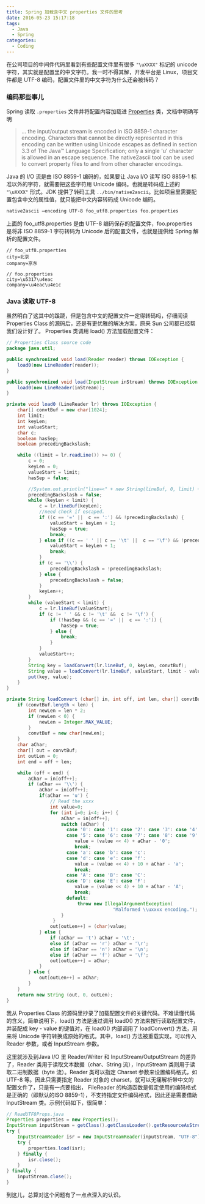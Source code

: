 ```yaml
---
title: Spring 加载含中文 properties 文件的思考
date: 2016-05-23 15:17:18
tags:
  - Java
  - Spring
categories:
  - Coding
---
```


在公司项目的中间件代码里看到有些配置文件里有很多 `"\uXXXX"` 标记的 unicode 字符，其实就是配置里的中文字符。我一时不得其解，开发平台是 Linux，项目文件都是 UTF-8 编码，配置文件里的中文字符为什么还会被转码？

<!-- more -->

### 编码那些事儿

Spring 读取 `.properties` 文件并将配置内容加载进 [Properties](http://docs.oracle.com/javase/8/docs/api/java/util/Properties.html) 类，文档中明确写明
> ... the input/output stream is encoded in ISO 8859-1 character encoding. Characters that cannot be directly represented in this encoding can be written using Unicode escapes as defined in section 3.3 of The Java™ Language Specification; only a single 'u' character is allowed in an escape sequence. The native2ascii tool can be used to convert property files to and from other character encodings.

Java 的 I/O 流是由 ISO 8859-1 编码的，如果要让 Java I/O 读写 ISO 8859-1 标准以外的字符，就需要把这些字符用 Unicode 编码。也就是转码成上述的 `"\uXXXX"` 形式。JDK 提供了转码工具 `../bin/native2ascii`。比如项目里需要配置包含中文的属性值，就只能把中文内容转码成 Unicode 编码。
```bash
native2ascii –encoding UTF-8 foo_utf8.properties foo.properties
```
上面的 foo_utf8.properties 是由 UTF-8 编码保存的配置文件，foo.properties 是将非 ISO 8859-1 字符转码为 Unicode 后的配置文件，也就是提供给 Spring 解析的配置文件。
```
// foo_utf8.properties
city=北京
company=京东

// foo.properties
city=\u5317\u4eac
company=\u4eac\u4e1c
```

### Java 读取 UTF-8

虽然明白了这其中的蹊跷，但是包含中文的配置文件一定得转码吗，仔细阅读 Properties Class 的源码后，还是有更优雅的解决方案，原来 Sun 公司都已经帮我们设计好了。
Properties 类调用 load() 方法加载配置文件：
```java
// Properties Class source code
package java.util;

public synchronized void load(Reader reader) throws IOException {
    load0(new LineReader(reader));
}

public synchronized void load(InputStream inStream) throws IOException {
    load0(new LineReader(inStream));
}

private void load0 (LineReader lr) throws IOException {
    char[] convtBuf = new char[1024];
    int limit;
    int keyLen;
    int valueStart;
    char c;
    boolean hasSep;
    boolean precedingBackslash;

    while ((limit = lr.readLine()) >= 0) {
        c = 0;
        keyLen = 0;
        valueStart = limit;
        hasSep = false;

        //System.out.println("line=<" + new String(lineBuf, 0, limit) + ">");
        precedingBackslash = false;
        while (keyLen < limit) {
            c = lr.lineBuf[keyLen];
            //need check if escaped.
            if ((c == '=' ||  c == ':') && !precedingBackslash) {
                valueStart = keyLen + 1;
                hasSep = true;
                break;
            } else if ((c == ' ' || c == '\t' ||  c == '\f') && !precedingBackslash) {
                valueStart = keyLen + 1;
                break;
            }
            if (c == '\\') {
                precedingBackslash = !precedingBackslash;
            } else {
                precedingBackslash = false;
            }
            keyLen++;
        }
        while (valueStart < limit) {
            c = lr.lineBuf[valueStart];
            if (c != ' ' && c != '\t' &&  c != '\f') {
                if (!hasSep && (c == '=' ||  c == ':')) {
                    hasSep = true;
                } else {
                    break;
                }
            }
            valueStart++;
        }
        String key = loadConvert(lr.lineBuf, 0, keyLen, convtBuf);
        String value = loadConvert(lr.lineBuf, valueStart, limit - valueStart, convtBuf);
        put(key, value);
    }
}

private String loadConvert (char[] in, int off, int len, char[] convtBuf) {
    if (convtBuf.length < len) {
        int newLen = len * 2;
        if (newLen < 0) {
            newLen = Integer.MAX_VALUE;
        }
        convtBuf = new char[newLen];
    }
    char aChar;
    char[] out = convtBuf;
    int outLen = 0;
    int end = off + len;

    while (off < end) {
        aChar = in[off++];
        if (aChar == '\\') {
            aChar = in[off++];
            if(aChar == 'u') {
                // Read the xxxx
                int value=0;
                for (int i=0; i<4; i++) {
                    aChar = in[off++];
                    switch (aChar) {
                      case '0': case '1': case '2': case '3': case '4':
                      case '5': case '6': case '7': case '8': case '9':
                         value = (value << 4) + aChar - '0';
                         break;
                      case 'a': case 'b': case 'c':
                      case 'd': case 'e': case 'f':
                         value = (value << 4) + 10 + aChar - 'a';
                         break;
                      case 'A': case 'B': case 'C':
                      case 'D': case 'E': case 'F':
                         value = (value << 4) + 10 + aChar - 'A';
                         break;
                      default:
                          throw new IllegalArgumentException(
                                       "Malformed \\uxxxx encoding.");
                    }
                 }
                out[outLen++] = (char)value;
            } else {
                if (aChar == 't') aChar = '\t';
                else if (aChar == 'r') aChar = '\r';
                else if (aChar == 'n') aChar = '\n';
                else if (aChar == 'f') aChar = '\f';
                out[outLen++] = aChar;
            }
        } else {
            out[outLen++] = aChar;
        }
    }
    return new String (out, 0, outLen);
}
```

我从 Properties Class 的源码里抄录了加载配置文件的关键代码。不难读懂代码的含义，简单说明下，load() 方法是通过调用 load0() 方法来按行读取配置文件，并装配成 key - value 的键值对，在 load0() 内部调用了 loadConvert() 方法，用来将 Unicode 字符转换成原始的格式。其中，load() 方法被重载实现，可以传入 Reader 参数，或者 InputStream 参数。

这里就涉及到Java I/O 里 Reader/Writer 和 InputStream/OutputStream 的差异了，Reader 类用于读取文本数据（char、String 流），InputStream 类则用于读取二进制数据（byte 流）。Reader 类可以指定 Charset 参数来设置编码格式，如 UTF-8 等。因此只需要指定 Reader 对象的 charset，就可以无痛解析带中文的配置文件了，只是有一点要指出， FileReader 的构造函数是假定使用的编码格式是正确的（即默认的ISO 8859-1），不支持指定文件编码格式，因此还是需要借助 InputStream 类。示例代码如下，很简单：
```java
// ReadUTF8Props.java
Properties properties = new Properties();
InputStream inputStream = getClass().getClassLoader().getResourceAsStream("foo_utf8.properties");
try {
    InputStreamReader isr = new InputStreamReader(inputStream, "UTF-8");
    try {
        properties.load(isr);
    } finally {
        isr.close();
    }
} finally {
    inputStream.close();
}
```

到这儿，总算对这个问题有了一点点深入的认识。

